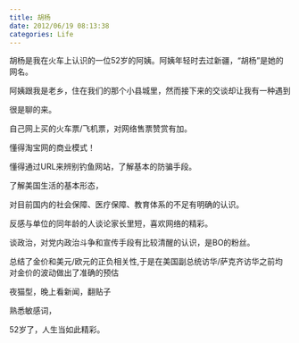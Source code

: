 ```yaml
---
title: 胡杨
date: 2012/06/19 08:13:38
categories: Life
---
```

胡杨是我在火车上认识的一位52岁的阿姨。阿姨年轻时去过新疆，“胡杨”是她的网名。

阿姨跟我是老乡，住在我们的那个小县城里，然而接下来的交谈却让我有一种遇到

很是聊的来。

自己网上买的火车票/飞机票，对网络售票赞赏有加。

懂得淘宝网的商业模式！

懂得通过URL来辨别钓鱼网站，了解基本的防骗手段。

了解美国生活的基本形态，

对目前国内的社会保障、医疗保障、教育体系的不足有明确的认识。

反感与单位的同年龄的人谈论家长里短，喜欢网络的精彩。

谈政治，对党内政治斗争和宣传手段有比较清醒的认识，是BO的粉丝。

总结了金价和美元/欧元的正负相关性,于是在美国副总统访华/萨克齐访华之前均对金价的波动做出了准确的预估

夜猫型，晚上看新闻，翻贴子

熟悉敏感词，

52岁了，人生当如此精彩。